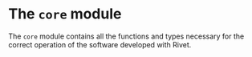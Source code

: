 # The `core` module

The `core` module contains all the functions and types necessary for
the correct operation of the software developed with Rivet.
